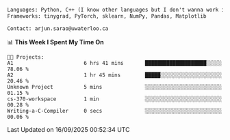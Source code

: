 ```txt
Languages: Python, C++ (I know other languages but I don't wanna work in em)
Frameworks: tinygrad, PyTorch, sklearn, NumPy, Pandas, Matplotlib

Contact: arjun.sarao@uwaterloo.ca
```

<!--START_SECTION:waka-->
📊 **This Week I Spent My Time On** 

```text
🐱‍💻 Projects: 
A1                       6 hrs 41 mins       ████████████████████░░░░░   78.06 % 
A2                       1 hr 45 mins        █████░░░░░░░░░░░░░░░░░░░░   20.46 % 
Unknown Project          5 mins              ░░░░░░░░░░░░░░░░░░░░░░░░░   01.15 % 
cs-370-workspace         1 min               ░░░░░░░░░░░░░░░░░░░░░░░░░   00.28 % 
Writing-a-C-Compiler     0 secs              ░░░░░░░░░░░░░░░░░░░░░░░░░   00.06 % 
```


 Last Updated on 16/09/2025 00:52:34 UTC
<!--END_SECTION:waka-->
